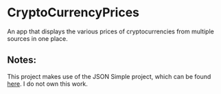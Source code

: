# CryptoCurrencyPrices
An app that displays the various prices of cryptocurrencies from multiple sources in one place.

## Notes:
This project makes use of the JSON Simple project, which can be found [here](https://github.com/fangyidong/json-simple). I do not own this work.
